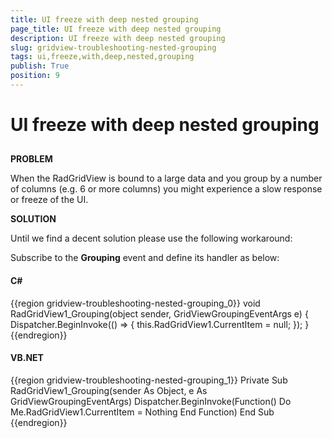 ```yaml
---
title: UI freeze with deep nested grouping
page_title: UI freeze with deep nested grouping
description: UI freeze with deep nested grouping
slug: gridview-troubleshooting-nested-grouping
tags: ui,freeze,with,deep,nested,grouping
publish: True
position: 9
---
```


# UI freeze with deep nested grouping



## 

__PROBLEM__

When the RadGridView is bound to a large data and you group by a number of columns (e.g. 6 or more columns) you might experience a slow response or freeze of the UI.



__SOLUTION__

Until we find a decent solution please use the following workaround:

Subscribe to the __Grouping__ event and define its handler as below:

#### __C#__

{{region gridview-troubleshooting-nested-grouping_0}}
	void RadGridView1_Grouping(object sender, GridViewGroupingEventArgs e)
	{
	    Dispatcher.BeginInvoke(() =>
	    {
	        this.RadGridView1.CurrentItem = null;
	    });
	}
	{{endregion}}



#### __VB.NET__

{{region gridview-troubleshooting-nested-grouping_1}}
	Private Sub RadGridView1_Grouping(sender As Object, e As GridViewGroupingEventArgs)
	 Dispatcher.BeginInvoke(Function() Do
	  Me.RadGridView1.CurrentItem = Nothing
	 End Function)
	End Sub
	{{endregion}}


